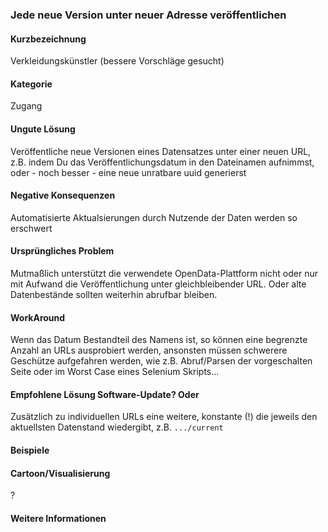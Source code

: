 ### Jede neue Version unter neuer Adresse veröffentlichen

#### Kurzbezeichnung
Verkleidungskünstler (bessere Vorschläge gesucht)

#### Kategorie
Zugang

#### Ungute Lösung
Veröffentliche neue Versionen eines Datensatzes unter einer neuen URL, z.B. indem Du das Veröffentlichungsdatum in den Dateinamen aufnimmst, oder - noch besser - eine neue unratbare uuid generierst

#### Negative Konsequenzen
Automatisierte Aktualsierungen durch Nutzende der Daten werden so erschwert

#### Ursprüngliches Problem
Mutmaßlich unterstützt die verwendete OpenData-Plattform nicht oder nur mit Aufwand die Veröffentlichung unter gleichbleibender URL. Oder alte Datenbestände sollten weiterhin abrufbar bleiben.

#### WorkAround
Wenn das Datum Bestandteil des Namens ist, so können eine begrenzte Anzahl an URLs ausprobiert werden, ansonsten müssen schwerere Geschütze aufgefahren werden, wie z.B. Abruf/Parsen der vorgeschalten Seite oder im Worst Case eines Selenium Skripts... 

#### Empfohlene Lösung Software-Update? Oder
Zusätzlich zu individuellen URLs eine weitere, konstante (!) die jeweils den aktuellsten Datenstand wiedergibt, z.B. `.../current`

#### Beispiele

#### Cartoon/Visualisierung
?

#### Weitere Informationen